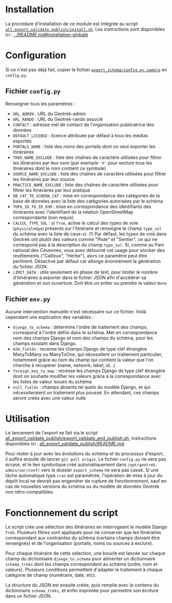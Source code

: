 # Installation

La procédure d'installation de ce module est intégrée au script [`all_export_validate_publish/install.sh`](../all_export_validate_publish/install.sh). Les instructions sont disponibles ici : [../README.md#installation-globale](../README.md#installation-globale)

# Configuration

Si ce n'est pas déjà fait, copier le fichier [`export_schema/config.py.sample`](./export_schema/config.py.sample) en `config.py`.

## Fichier `config.py`
Renseigner tous les paramètres :
 - `URL_ADMIN` : URL du Geotrek-admin
 - `URL_RANDO` : URL du Geotrek-rando associé
 - `CONTACT` : adresse mél de contact de l'organisation publicatrice des données
 - `DEFAULT_LICENSE` : licence attribuée par défaut à tous les médias exportés
 - `PORTALS_NAME` : liste des noms des portails dont on veut exporter les itinéraires
 - `TREK_NAME_EXCLUDE` : liste des chaînes de caractère utilisées pour filtrer les itinéraires par leur nom (par exemple `'®'` pour exclure tous les itinéraires dont le nom contient ce symbole)
 - `SOURCE_NAME_EXCLUDE` : liste des chaînes de caractère utilisées pour filtrer les itinéraires par leur source
 - `PRACTICE_NAME_EXCLUDE` : liste des chaînes de caractère utilisées pour filtrer les itinéraires par leur pratique
 - `DB_CAT_TO_SCHEMA_CAT` : mise en correspondance des catégories de la base de données avec la liste des catégories autorisées par le schéma
 - `TOPO_ID_TO_ID_OSM` : mise en correspondance des identifiants des itinéraires avec l'identifiant de la relation OpenStreetMap correspondante (non requis)
 - `CALCUL_TYPE_SOL` : si `True`, active le calcul des types de voie (`physicaledge`) présents sur l'itinéraire et renseigne le champ `type_sol` du schéma avec la liste de ceux-ci. /!\ Par défaut, les types de voie dans Geotrek ont plutôt des valeurs comme "Piste" et "Sentier", ce qui ne correspond pas à la description du champ `type_sol`. Si, comme au Parc national des Cévennes, vous avez détourné cet usage pour stocker des revêtements ("Cailloux", "Herbe"), alors ce paramètre peut être pertinent. Désactivé par défaut car allonge énormément la génération du fichier JSON.
 - `LIMIT_DATA` : utile seulement en phase de test, pour limiter le nombre d'itinéraires à exporter dans le fichier JSON afin d'accélérer sa génération et son ouverture. Doit être un entier ou prendre la valeur `None`

## Fichier `env.py`
Aucune intervention manuelle n'est nécessaire sur ce fichier. Voilà cependant une explication des variables :
 - `django_to_schema` : détermine l'ordre de traitement des champs, correspond à l'ordre défini dans le schéma. Met en correspondance nom des champs Django et nom des champs du schéma, pour les champs existant dans Django.
 - `m2m_fields` : recense les champs Django de type clef étrangère ManyToMany ou ManyToOne, qui nécessitent un traitement particulier, notamment grâce au nom du champ qui contient la valeur que l'on cherche à récupérer (name, network, label, id...)
 - `foreign_key_to_map` : recense les champs Django de type clef étrangère dont on souhaite modifier les valeurs grâce à la correspondance avec les listes de valeur issues du schéma
 - `null_fields` : champs absents tel quels du modèle Django, et qui nécessiteraient un traitement plus poussé. En attendant, ces champs seront créés avec une valeur nulle

# Utilisation
Le lancement de l'export se fait via le script [all_export_validate_publish/export_validate_and_publish.sh](../all_export_validate_publish/export_validate_and_publish.sh), instructions disponibles ici : [all_export_validate_publish/README.md](../README.md#utilisation-du-script-global).

Pour rester à jour avec les évolutions du schéma et du processus d'export, il suffira ensuite de lancer `git pull origin`. Le fichier `config.py` ne sera pas écrasé, et le lien symbolique créé automatiquement dans `/opt/geotrek-admin/var/conf/` vers le dossier `export_schema` ne sera pas cassé. Si une tâche automatique type `cron` est paramétrée, l'opération de mise à jour du dépôt local ne devrait pas engendrer de rupture de fonctionnement, sauf en cas de nouvelles versions du schéma ou du modèle de données Geotrek non rétro-compatibles.

# Fonctionnement du script

Le script crée une sélection des itinéraires en interrogeant le modèle Django `Trek`. Plusieurs filtres sont appliqués pour ne conserver que les itinéraires correspondant aux contraintes du schéma (certains champs doivent être renseignés) et de l'organisation (portails, noms ou sources à exclure).

Pour chaque itinéraire de cette sélection, une boucle est lancée sur chaque champ du dictionnaire `django_to_schema` pour alimenter un dictionnaire `schema_treks` dont les champs correspondent au schéma (ordre, nom et valeurs). Plusieurs conditions permettent d'adapter le traitement à chaque catégorie de champ (numéraire, date, etc).

La structure du JSON est ensuite créée, puis remplie avec le contenu du dictionnaire `schema_treks`, et enfin imprimée pour permettre son écriture dans un fichier JSON.
